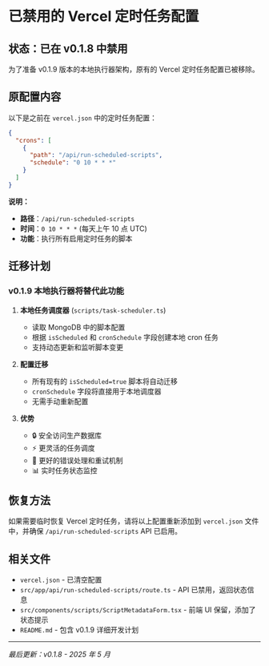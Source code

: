 # 已禁用的 Vercel 定时任务配置

## 状态：已在 v0.1.8 中禁用

为了准备 v0.1.9 版本的本地执行器架构，原有的 Vercel 定时任务配置已被移除。

## 原配置内容

以下是之前在 `vercel.json` 中的定时任务配置：

```json
{
  "crons": [
    {
      "path": "/api/run-scheduled-scripts",
      "schedule": "0 10 * * *"
    }
  ]
}
```

**说明：**

- **路径**：`/api/run-scheduled-scripts`
- **时间**：`0 10 * * *` (每天上午 10 点 UTC)
- **功能**：执行所有启用定时任务的脚本

## 迁移计划

### v0.1.9 本地执行器将替代此功能

1. **本地任务调度器** (`scripts/task-scheduler.ts`)

   - 读取 MongoDB 中的脚本配置
   - 根据 `isScheduled` 和 `cronSchedule` 字段创建本地 cron 任务
   - 支持动态更新和监听脚本变更

2. **配置迁移**

   - 所有现有的 `isScheduled=true` 脚本将自动迁移
   - `cronSchedule` 字段将直接用于本地调度器
   - 无需手动重新配置

3. **优势**
   - 🔒 安全访问生产数据库
   - ⚡ 更灵活的任务调度
   - 🔄 更好的错误处理和重试机制
   - 📊 实时任务状态监控

## 恢复方法

如果需要临时恢复 Vercel 定时任务，请将以上配置重新添加到 `vercel.json` 文件中，并确保 `/api/run-scheduled-scripts` API 已启用。

## 相关文件

- `vercel.json` - 已清空配置
- `src/app/api/run-scheduled-scripts/route.ts` - API 已禁用，返回状态信息
- `src/components/scripts/ScriptMetadataForm.tsx` - 前端 UI 保留，添加了状态提示
- `README.md` - 包含 v0.1.9 详细开发计划

---

_最后更新：v0.1.8 - 2025 年 5 月_
